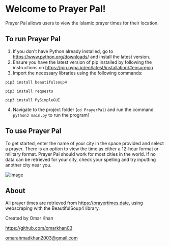 # Welcome to Prayer Pal!

Prayer Pal allows users to view the Islamic prayer times for their location.

## To run Prayer Pal

1. If you don't have Python already installed, go to https://www.python.org/downloads/ and install the latest version.
2. Ensure you have the latest version of pip installed by following the instructions on https://pip.pypa.io/en/latest/installation/#ensurepip
3. Import the necessary libraries using the following commands:

`pip3 install beautifulsoup4`

`pip3 install requests`

`pip3 install PySimpleGUI`

4. Navigate to the project folder (`cd PrayerPal`) and run the command `python3 main.py` to run the program!

## To use Prayer Pal

To get started, enter the name of your city in the space provided and select a prayer. There is an option to view the time as either a 12-hour format or military format. Prayer Pal should work for most cities in the world. If no data can be retrieved for your city, check your spelling and try inputting another city near you.

![image](https://user-images.githubusercontent.com/106503860/170929457-e2f9ea0b-3b54-4f9f-b575-9d104ebdd715.png)


## About

All prayer times are retrieved from https://prayertimes.date, using webscraping with the BeautifulSoup4 library.

Created by Omar Khan

https://github.com/omarkhan03

omarahmadkhan2003@gmail.com
